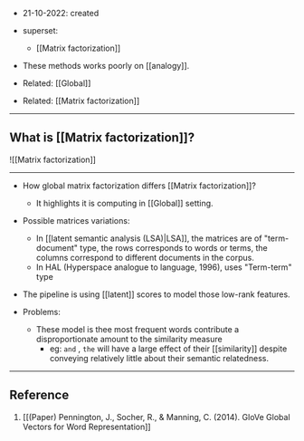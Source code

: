 - 21-10-2022: created

- superset:
	- [[Matrix factorization]]

- These methods works poorly on [[analogy]].
- Related: [[Global]]
- Related: [[Matrix factorization]]


---
## What is [[Matrix factorization]]?

![[Matrix factorization]]

---
- How global matrix factorization differs [[Matrix factorization]]?
	- It highlights it is computing in [[Global]] setting. 





- Possible matrices variations: 
	- In [[latent semantic analysis (LSA)|LSA]], the matrices are of "term-document" type, the rows corresponds to words or terms, the columns correspond to different documents in the corpus.
	- In HAL (Hyperspace analogue to language, 1996), uses "Term-term" type
- The pipeline is using [[latent]] scores to model those low-rank features. 
- Problems:
	- These model is thee most frequent words contribute a disproportionate amount to the similarity measure
		- eg: `and` , `the` will have a large effect of their [[similarity]] despite conveying relatively little about their semantic relatedness.




---
## Reference 

1. [[(Paper) Pennington, J., Socher, R., & Manning, C. (2014). GloVe Global Vectors for Word Representation]]